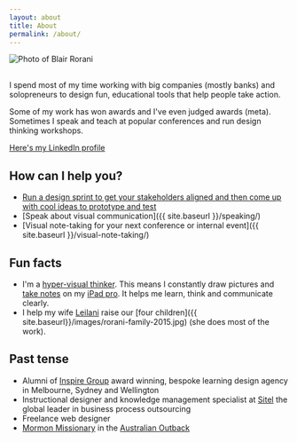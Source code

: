 ```yaml
---
layout: about
title: About
permalink: /about/
---
```



<p style="margin-bottom: 30px;" class="u-c-txt"><img src="{{ site.baseurl }}/blair-rorani-cover-pic.png" alt="Photo of Blair Rorani"></p>

I spend most of my time working with big companies (mostly banks) and solopreneurs to design fun, educational tools that help people take action.

Some of my work has won awards and I've even judged awards (meta). Sometimes I speak and teach at popular conferences and run design thinking workshops.

<a href="http://linkedin.com/in/blairrorani" target="_blank">Here's my LinkedIn profile</a>


## How can I help you?
* [Run a design sprint to get your stakeholders aligned and then come up with cool ideas to prototype and test](mailto:blair@rorani.com)
* [Speak about visual communication]({{ site.baseurl }}/speaking/)
* [Visual note-taking for your next conference or internal event]({{ site.baseurl }}/visual-note-taking/)

## Fun facts
* I'm a <a target="_blank" href="http://en.wikipedia.org/wiki/Visual_thinking" >hyper-visual thinker</a>. This means I constantly draw pictures and <a href="http://pinterest.com/blairrorani/visual-note-taking/" target="_blank">take notes</a> on my <a href="https://www.instagram.com/p/9-tdK5I9nv/" target="_blank">iPad pro</a>. It helps me learn, think and communicate clearly.
* I help my wife [Leilani](http://leilani.rorani.com) raise our [four children]({{ site.baseurl}}/images/rorani-family-2015.jpg) (she does most of the work).

<h2>Past tense</h2>

<ul>
<li>Alumni of <a href="http://inspiregroup.co.nz" target="_blank">Inspire Group</a> award winning, bespoke learning design agency in Melbourne, Sydney and Wellington</li>
<li>Instructional designer and knowledge management specialist at <a href="http://sitel.com" target="_blank">Sitel</a> the global leader in business process outsourcing</li>
<li>Freelance web designer</li>
<li><a href="http://www.mormon.org/me/1g1y" target="_blank">Mormon Missionary</a> in the <a href="http://instagram.com/p/t14FAXo9ot/" target="_blank">Australian Outback</a></li>
</ul>
